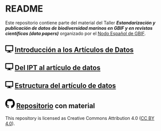 # README 

Este repositorio contiene parte del material del Taller ***Estandarización y publicación de datos de biodiversidad marinos en GBIF y en revistas científicas (data papers)*** organizado por el [Nodo Español de GBIF](https://www.gbif.es/talleres/estandarizacion-publicacion-datos-marinos/). 

## <img src='assets/display-solid.svg' width='25'> [Introducción a los Artículos de Datos](https://ajpelu.github.io/teach_dp/dp_intro.html) 

## <img src='assets/display-solid.svg' width='25'> [Del IPT al artículo de datos](https://ajpelu.github.io/teach_dp/ipt2dp.html) 

## <img src='assets/display-solid.svg' width='25'> [Estructura del artículo de datos](https://ajpelu.github.io/teach_dp/dp_structure.html)

## <img src='assets/github.svg' width='30'> [Repositorio](https://github.com/ajpelu/teach_dp) con material

This repository is licensed as Creative Commons Attribution 4.0 ([CC BY 4.0](https://creativecommons.org/licenses/by/4.0/)).  

